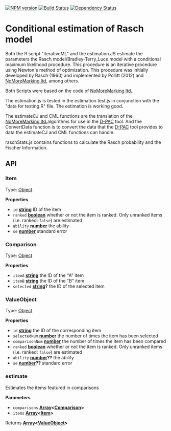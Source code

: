 [![NPM version][npm-image]][npm-url] [![Build Status][travis-image]][travis-url] [![Dependency Status][daviddm-url]][daviddm-image]

# Conditional estimation of Rasch model

Both the R script "iterativeML" and the estimation.JS estimate the parameters the Rasch model/Bradley-Terry_Luce model with a
conditional maximum likelihood procedure. This procedure is an iterative procedure using Newton's method of optimization.
This procedure was initially developed by Rasch (1960) and implemented by Pollitt (2012) and [NoMoreMarking ltd.](https://github.com/NoMoreMarking/cj) among others.

Both Scripts were based on the code of [NoMoreMarking ltd.](https://github.com/NoMoreMarking/cj).

The estimation.js is tested in the estimation.test.js in conjunction with the "data for testing.R" file. The estimation
is working good.

The estimateCJ and CML functions are the translation of the [NoMoreMarking ltd.](https://github.com/NoMoreMarking/cj)algorithms for use in the [D-PAC](https://github.com/d-pac) tool. And the
ConvertData function is to convert the data that the [D-PAC](https://github.com/d-pac) tool provides to data the estimateCJ and CML functions can
handle.

raschStats.js contains functions to calculate the Rasch probability and the Fischer Information.

[npm-url]: https://npmjs.org/package/estimating-rasch-model

[npm-image]: https://badge.fury.io/js/estimating-rasch-model.svg

[travis-url]: https://travis-ci.org/d-pac/estimating-rasch-model

[travis-image]: https://travis-ci.org/d-pac/estimating-rasch-model.svg?branch=master

[daviddm-url]: https://david-dm.org/d-pac/estimating-rasch-model.svg?theme=shields.io

[daviddm-image]: https://david-dm.org/d-pac/estimating-rasch-model

## API

<!-- Generated by documentation.js. Update this documentation by updating the source code. -->

### Item

Type: [Object](https://developer.mozilla.org/en-US/docs/Web/JavaScript/Reference/Global_Objects/Object)

**Properties**

-   `id` **[string](https://developer.mozilla.org/en-US/docs/Web/JavaScript/Reference/Global_Objects/String)** ID of the item
-   `ranked` **[boolean](https://developer.mozilla.org/en-US/docs/Web/JavaScript/Reference/Global_Objects/Boolean)** whether or not the item is ranked. Only unranked items (i.e. ranked: `false`) are estimated
-   `ability` **[number](https://developer.mozilla.org/en-US/docs/Web/JavaScript/Reference/Global_Objects/Number)** the ability
-   `se` **[number](https://developer.mozilla.org/en-US/docs/Web/JavaScript/Reference/Global_Objects/Number)** standard error

### Comparison

Type: [Object](https://developer.mozilla.org/en-US/docs/Web/JavaScript/Reference/Global_Objects/Object)

**Properties**

-   `itemA` **[string](https://developer.mozilla.org/en-US/docs/Web/JavaScript/Reference/Global_Objects/String)** the ID of the "A" item
-   `itemB` **[string](https://developer.mozilla.org/en-US/docs/Web/JavaScript/Reference/Global_Objects/String)** the ID of the "B" item
-   `selected` **[string](https://developer.mozilla.org/en-US/docs/Web/JavaScript/Reference/Global_Objects/String)?** the ID of the selected item

### ValueObject

Type: [Object](https://developer.mozilla.org/en-US/docs/Web/JavaScript/Reference/Global_Objects/Object)

**Properties**

-   `id` **[string](https://developer.mozilla.org/en-US/docs/Web/JavaScript/Reference/Global_Objects/String)** the ID of the corresponding item
-   `selectedNum` **[number](https://developer.mozilla.org/en-US/docs/Web/JavaScript/Reference/Global_Objects/Number)** the number of times the item has been selected
-   `comparisonNum` **[number](https://developer.mozilla.org/en-US/docs/Web/JavaScript/Reference/Global_Objects/Number)** the number of times the item has been compared
-   `ranked` **[boolean](https://developer.mozilla.org/en-US/docs/Web/JavaScript/Reference/Global_Objects/Boolean)** whether or not the item is ranked. Only unranked items (i.e. ranked: `false`) are estimated
-   `ability` **[number](https://developer.mozilla.org/en-US/docs/Web/JavaScript/Reference/Global_Objects/Number)??** the ability
-   `se` **[number](https://developer.mozilla.org/en-US/docs/Web/JavaScript/Reference/Global_Objects/Number)??** standard error

### estimate

Estimates the items featured in comparisons

**Parameters**

-   `comparisons` **[Array](https://developer.mozilla.org/en-US/docs/Web/JavaScript/Reference/Global_Objects/Array)&lt;[Comparison](#comparison)>** 
-   `items` **[Array](https://developer.mozilla.org/en-US/docs/Web/JavaScript/Reference/Global_Objects/Array)&lt;[Item](#item)>** 

Returns **[Array](https://developer.mozilla.org/en-US/docs/Web/JavaScript/Reference/Global_Objects/Array)&lt;[ValueObject](#valueobject)>** 
